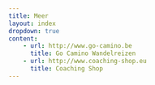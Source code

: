 ```yaml
---
title: Meer 
layout: index
dropdown: true
content:
    - url: http://www.go-camino.be
      title: Go Camino Wandelreizen
    - url: http://www.coaching-shop.eu
      title: Coaching Shop
---
```


